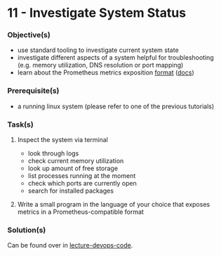11 - Investigate System Status
==============================


### Objective(s)

* use standard tooling to investigate current system state
* investigate different aspects of a system helpful for troubleshooting (e.g. memory
  utilization, DNS resolution or port mapping)
* learn about the Prometheus metrics exposition [format](https://prometheus.io/docs/instrumenting/writing_exporters/#metrics) ([docs](https://github.com/prometheus/docs/blob/master/content/docs/instrumenting/exposition_formats.md#text-format-details))


### Prerequisite(s)

* a running linux system (please refer to one of the previous tutorials)


### Task(s)

1. Inspect the system via terminal 

    * look through logs
    * check current memory utilization
    * look up amount of free storage 
    * list processes running at the moment
    * check which ports are currently open
    * search for installed packages

2. Write a small program in the language of your choice that exposes metrics in a 
   Prometheus-compatible format


### Solution(s)

Can be found over in [lecture-devops-code](https://github.com/lucendio/lecture-devops-code/tree/master/tutorials-solutions/11_investigate-system-status).
